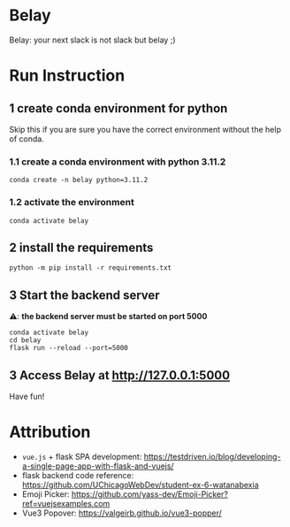# Belay
Belay: your next slack is not slack but belay ;)
# Run Instruction
## 1 create conda environment for python
Skip this if you are sure you have the correct environment without the help of conda.
### 1.1 create a conda environment with python 3.11.2
```
conda create -n belay python=3.11.2
```
### 1.2 activate the environment
```
conda activate belay
```
## 2 install the requirements
```
python -m pip install -r requirements.txt
```
## 3 Start the backend server
⚠️: **the backend server must be started on port 5000**
```
conda activate belay
cd belay
flask run --reload --port=5000
```
## 3 Access Belay at http://127.0.0.1:5000
Have fun!

# Attribution
- `vue.js` + flask SPA development: https://testdriven.io/blog/developing-a-single-page-app-with-flask-and-vuejs/
- flask backend code reference: https://github.com/UChicagoWebDev/student-ex-6-watanabexia
- Emoji Picker: https://github.com/yass-dev/Emoji-Picker?ref=vuejsexamples.com
- Vue3 Popover: https://valgeirb.github.io/vue3-popper/
